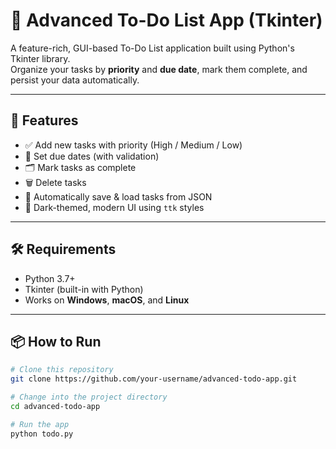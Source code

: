 # 📝 Advanced To-Do List App (Tkinter)

A feature-rich, GUI-based To-Do List application built using Python's Tkinter library.  
Organize your tasks by **priority** and **due date**, mark them complete, and persist your data automatically.

---

## 🚀 Features

- ✅ Add new tasks with priority (High / Medium / Low)
- 📅 Set due dates (with validation)
- 🗂 Mark tasks as complete
- 🗑 Delete tasks
- 💾 Automatically save & load tasks from JSON
- 🎨 Dark-themed, modern UI using `ttk` styles

---

## 🛠 Requirements

- Python 3.7+
- Tkinter (built-in with Python)
- Works on **Windows**, **macOS**, and **Linux**

---

## 📦 How to Run

```bash
# Clone this repository
git clone https://github.com/your-username/advanced-todo-app.git

# Change into the project directory
cd advanced-todo-app

# Run the app
python todo.py
